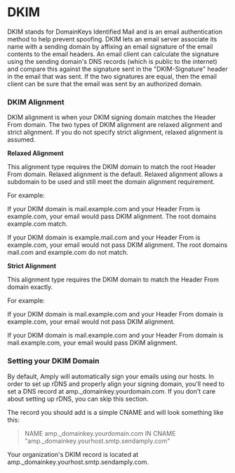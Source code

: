 # DKIM

DKIM stands for DomainKeys Identified Mail and is an email authentication method to help prevent spoofing. DKIM lets an email server associate its name with a sending domain by affixing an email signature of the email contents to the email headers. An email client can calculate the signature using the sending domain's DNS records (which is public to the internet) and compare this against the signature sent in the "DKIM-Signature" header in the email that was sent. If the two signatures are equal, then the email client can be sure that the email was sent by an authorized domain.


### DKIM Alignment

DKIM alignment is when your DKIM signing domain matches the Header From domain. The two types of DKIM alignment are relaxed alignment and strict alignment. If you do not specify strict alignment, relaxed alignment is assumed.


**Relaxed Alignment**

This alignment type requires the DKIM domain to match the root Header From domain. Relaxed alignment is the default. Relaxed alignment allows a subdomain to be used and still meet the domain alignment requirement.

For example:

If your DKIM domain is mail.example.com and your Header From is example.com, your email would pass DKIM alignment. The root domains example.com match.

If your DKIM domain is example.mail.com and your Header From is example.com, your email would not pass DKIM alignment. The root domains mail.com and example.com do not match.


**Strict Alignment**

This alignment type requires the DKIM domain to match the Header From domain exactly.

For example:

If your DKIM domain is mail.example.com and your Header From domain is example.com, your email would not pass DKIM alignment.

If your DKIM domain is mail.example.com and your Header From domain is mail.example.com, your email would pass DKIM alignment.


### Setting your DKIM Domain

By default, Amply will automatically sign your emails using our hosts. In order to set up rDNS and properly align your signing domain, you'll need to set a DNS record at amp._domainkey.yourdomain.com. If you don't care about setting up rDNS, you can skip this section.

The record you should add is a simple CNAME and will look something like this:


> NAME amp._domainkey.yourdomain.com IN CNAME "amp._domainkey.yourhost.smtp.sendamply.com"


Your organization's DKIM record is located at amp._domainkey.yourhost.smtp.sendamply.com.
